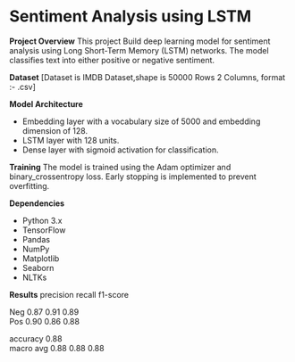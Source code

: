 # Sentiment Analysis using LSTM

**Project Overview**
This project Build deep learning model for sentiment analysis using Long Short-Term Memory (LSTM) networks. The model classifies text into either positive or negative sentiment.

**Dataset**
[Dataset is IMDB Dataset,shape is 50000 Rows 2 Columns, format :- .csv]

**Model Architecture**
* Embedding layer with a vocabulary size of 5000 and embedding dimension of 128.
* LSTM layer with 128 units.
* Dense layer with sigmoid activation for classification.


**Training**
The model is trained using the Adam optimizer and binary_crossentropy loss. Early stopping is implemented to prevent overfitting.

**Dependencies**
* Python 3.x
* TensorFlow
* Pandas
* NumPy
* Matplotlib
* Seaborn
* NLTKs

**Results**
              precision    recall  f1-score   

Neg              0.87      0.91      0.89      
Pos              0.90      0.86      0.88      

accuracy                             0.88      
macro avg        0.88      0.88      0.88      
